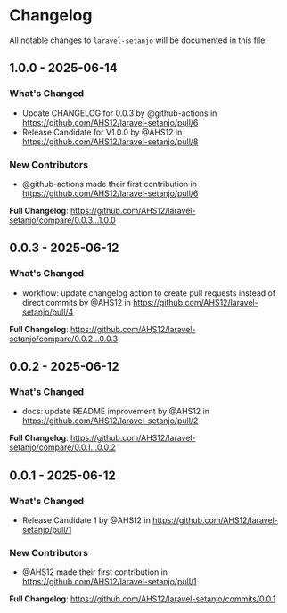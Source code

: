 # Changelog

All notable changes to `laravel-setanjo` will be documented in this file.

## 1.0.0 - 2025-06-14

### What's Changed

* Update CHANGELOG for 0.0.3 by @github-actions in https://github.com/AHS12/laravel-setanjo/pull/6
* Release Candidate for V1.0.0 by @AHS12 in https://github.com/AHS12/laravel-setanjo/pull/8

### New Contributors

* @github-actions made their first contribution in https://github.com/AHS12/laravel-setanjo/pull/6

**Full Changelog**: https://github.com/AHS12/laravel-setanjo/compare/0.0.3...1.0.0

## 0.0.3 - 2025-06-12

### What's Changed

* workflow: update changelog action to create pull requests instead of direct commits by @AHS12 in https://github.com/AHS12/laravel-setanjo/pull/4

**Full Changelog**: https://github.com/AHS12/laravel-setanjo/compare/0.0.2...0.0.3

## 0.0.2 - 2025-06-12

### What's Changed

* docs: update README improvement by @AHS12 in https://github.com/AHS12/laravel-setanjo/pull/2

**Full Changelog**: https://github.com/AHS12/laravel-setanjo/compare/0.0.1...0.0.2

## 0.0.1 - 2025-06-12

### What's Changed

* Release Candidate 1 by @AHS12 in https://github.com/AHS12/laravel-setanjo/pull/1

### New Contributors

* @AHS12 made their first contribution in https://github.com/AHS12/laravel-setanjo/pull/1

**Full Changelog**: https://github.com/AHS12/laravel-setanjo/commits/0.0.1
